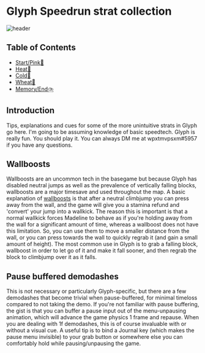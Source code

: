 # Glyph Speedrun strat collection
![header](https://media.discordapp.net/attachments/881844997140414504/881845035581194270/68747470733a2f2f66342e6263626974732e636f6d2f696d672f61333430363939303734375f31362e6a7067.jpg)

## Table of Contents
- [Start/Pink🌸](https://github.com/wpxtmvpsxm/glyph/main/pink.md)
- [Heat🥵](https://github.com/wpxtmvpsxm/glyph/main/heat.md)
- [Cold🥶](https://github.com/wpxtmvpsxm/glyph/main/cold.md)
- [Wheat🌾](https://github.com/wpxtmvpsxm/glyph/main/wheat.md)
- [Memory/End⛈️](https://github.com/wpxtmvpsxm/glyph/main/memory.md)

## Introduction
Tips, explanations and cues for some of the more unintuitive strats in Glyph go here. I'm going to be assuming knowledge of basic speedtech. 
Glyph is really fun. You should play it.
You can always DM me at wpxtmvpsxm#5957 if you have any questions.

## Wallboosts
Wallboosts are an uncommon tech in the basegame but because Glyph has disabled neutral jumps as well as the prevalence of vertically falling blocks, 
wallboosts are a major timesave and used throughout the map.
A basic explanation of [wallboosts](https://twitter.com/MaddyThorson/status/1238338585708781568) is that after a neutral climbjump you can press away from the wall,
and the game will give you a stamina refund and 'convert' your jump into a wallkick. The reason this is important is that a normal wallkick forces Madeline to behave
as if you're holding away from the wall for a significant amount of time, whereas a wallboost does not have this limitation. So, you can use them to move a smaller distance from the wall,
or you can press towards the wall to quickly regrab it (and gain a small amount of height).
The most common use in Glyph is to grab a falling block, wallboost in order to let go of it and make it fall sooner, and then regrab the block to climbjump over it as it falls.

## Pause buffered demodashes
This is not necessary or particularly Glyph-specific, but there are a few demodashes that become trivial when pause-buffered, for minimal timeloss compared to not taking the demo. 
If you're not familiar with pause buffering, the gist is that you can buffer a pause input out of the menu-unpausing animation, which will advance the game physics 1 frame and repause.
When you are dealing with 1f demodashes, this is of course invaluable with or without a visual cue.
A useful tip is to bind a Journal key (which makes the pause menu invisible) to your grab button or somewhere else you can comfortably hold while pausing/unpausing the game.

